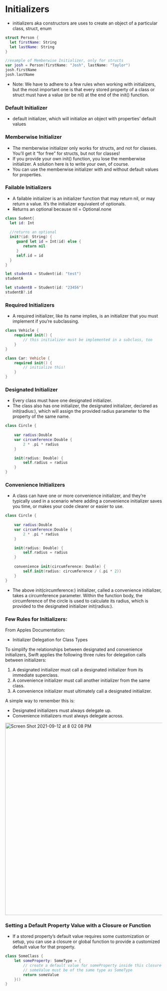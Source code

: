 # Initializers

- initializers aka constructors are uses to create an object of a particular class, struct, enum

```swift
struct Person {
  let firstName: String
  let lastName: String
}

//example of Memberwise Initializer, only for structs
var josh = Person(firstName: "Josh", lastName: "Taylor")
josh.firstName
josh.lastName
```


- Note: We have to adhere to a few rules when working with initializers, but the most important one is that every stored property of a class or struct must have a value (or be nil) at the end of the init() function.


### Default Initializer

- default initializer, which will initialize an object with properties’ default values

### Memberwise Initializer

- The memberwise initializer only works for structs, and not for classes. You’ll get it “for free” for structs, but not for classes!
- If you provide your own init() function, you lose the memberwise initializer. A solution here is to write your own, of course.
- You can use the memberwise initializer with and without default values for properties.

### Failable Initializers

- A failable initializer is an initializer function that may return nil, or may return a value. It’s the initializer equivalent of optionals. 
- Returns an optional because nil = Optional.none

```swift 
class Sudent{
  let id: Int
  
  //returns an optional
  init?(id: String) {
     guard let id = Int(id) else {
        return nil
     }
     self.id = id
  }
}

let studentA = Student(id: "test")
studentA

let studentB = Student(id: "23456")
studentB?.id
```

### Required Initializers

- A required initializer, like its name implies, is an initializer that you must implement if you’re subclassing.

```swift
class Vehicle {
    required init() {
        // this initializer must be implemented in a subclass, too
    }
}

class Car: Vehicle {
    required init() {
        // initialize this!
    }
}
```

### Designated Initializer

- Every class must have one designated initializer. 
- The class also has one initializer, the designated initializer, declared as init(radius:), which will assign the provided radius parameter to the property of the same name.

```swift
class Circle {
    
    var radius:Double
    var circumference:Double {
        2 * .pi * radius
    }

    init(radius: Double) {
        self.radius = radius
    }
}
```

### Convenience Initializers

- A class can have one or more convenience initializer, and they’re typically used in a scenario where adding a convenience initializer saves you time, or makes your code clearer or easier to use.

```swift
class Circle {
    
    var radius:Double
    var circumference:Double {
        2 * .pi * radius
    }

    init(radius: Double) {
        self.radius = radius
    }
    
    convenience init(circumference: Double) {
        self.init(radius: circumference / (.pi * 2))
    }
}
```

- The above init(circumference:) initializer, called a convenience initializer, takes a circumference parameter. Within the function body, the circumference of the circle is used to calculate its radius, which is provided to the designated initializer init(radius:).

### Few Rules for Initializers:
From Apples Documentation:

- Initializer Delegation for Class Types

To simplify the relationships between designated and convenience initializers, Swift applies the following three rules for delegation calls between initializers:

1. A designated initializer must call a designated initializer from its immediate superclass.
2. A convenience initializer must call another initializer from the same class.
3. A convenience initializer must ultimately call a designated initializer.

A simple way to remember this is:
- Designated initializers must always delegate up.
- Convenience initializers must always delegate across.

<img width="614" alt="Screen Shot 2021-09-12 at 8 02 08 PM" src="https://user-images.githubusercontent.com/89819167/133009879-c76f22c3-40a5-4fbc-8b3e-35ecb118fa06.png">


### Setting a Default Property Value with a Closure or Function

- If a stored property’s default value requires some customization or setup, you can use a closure or global function to provide a customized default value for that property.

```swift
class SomeClass {
    let someProperty: SomeType = {
        // create a default value for someProperty inside this closure
        // someValue must be of the same type as SomeType
        return someValue
    }()
}
```
